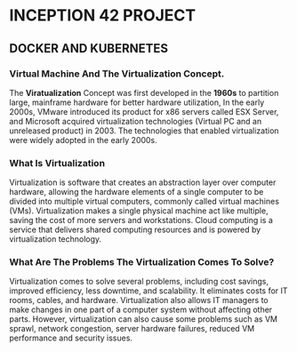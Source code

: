 # **INCEPTION 42 PROJECT**

## **DOCKER AND KUBERNETES**

### **Virtual Machine And The Virtualization Concept.**

The **Viratualization** Concept was first developed in the **1960s** to partition large, mainframe hardware for better hardware utilization, In the early 2000s, VMware introduced its product for x86 servers called ESX Server, and Microsoft acquired virtualization technologies (Virtual PC and an unreleased product) in 2003. The technologies that enabled virtualization were widely adopted in the early 2000s.

### **What Is Virtualization**

Virtualization is software that creates an abstraction layer over computer hardware, allowing the hardware elements of a single computer to be divided into multiple virtual computers, commonly called virtual machines (VMs). Virtualization makes a single physical machine act like multiple, saving the cost of more servers and workstations. Cloud computing is a service that delivers shared computing resources and is powered by virtualization technology.

### **What Are The Problems The Virtualization Comes To Solve?**

Virtualization comes to solve several problems, including cost savings, improved efficiency, less downtime, and scalability. It eliminates costs for IT rooms, cables, and hardware. Virtualization also allows IT managers to make changes in one part of a computer system without affecting other parts. However, virtualization can also cause some problems such as VM sprawl, network congestion, server hardware failures, reduced VM performance and security issues.
